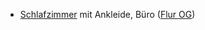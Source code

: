 * [Schlafzimmer](../Schlafzimmer) mit Ankleide, Büro ([Flur OG](../FlurOG))

<!--stackedit_data:
eyJoaXN0b3J5IjpbLTE5MDE4ODkwMzVdfQ==
-->
